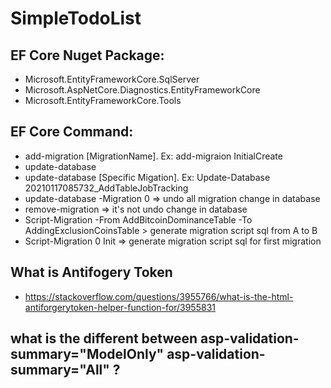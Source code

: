 # SimpleTodoList

## EF Core Nuget Package:
- Microsoft.EntityFrameworkCore.SqlServer
- Microsoft.AspNetCore.Diagnostics.EntityFrameworkCore
- Microsoft.EntityFrameworkCore.Tools

## EF Core Command:
- add-migration [MigrationName]. Ex: add-migraion InitialCreate
- update-database
- update-database [Specific Migation]. Ex: Update-Database 20210117085732_AddTableJobTracking
- update-database -Migration 0 => undo all migration change in database
- remove-migration => it's not undo change in database
- Script-Migration -From AddBitcoinDominanceTable -To AddingExclusionCoinsTable > generate migration script sql from A to B
- Script-Migration 0 Init => generate migration script sql for first migration

## What is Antifogery Token
- https://stackoverflow.com/questions/3955766/what-is-the-html-antiforgerytoken-helper-function-for/3955831

## what is the different between asp-validation-summary="ModelOnly" asp-validation-summary="All" ?
